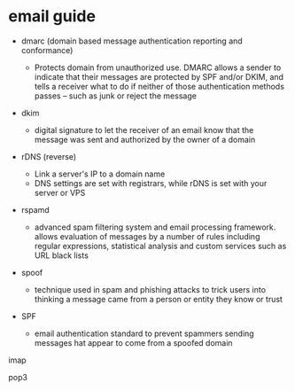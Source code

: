 # email guide

- dmarc (domain based message authentication reporting and conformance)
	- Protects domain from unauthorized use. DMARC allows a sender to indicate that their messages are protected by SPF and/or DKIM, and tells a receiver what to do if neither of those authentication methods passes – such as junk or reject the message

- dkim
	- digital signature to let the receiver of an email know that the message was sent and authorized by the owner of a domain

- rDNS (reverse)
	- Link a server's IP to a domain name
	- DNS settings are set with registrars, while rDNS is set with your server or VPS

- rspamd
	- advanced spam filtering system and email processing framework. allows evaluation of messages by a number of rules including regular expressions, statistical analysis and custom services such as URL black lists

- spoof
	- technique used in spam and phishing attacks to trick users into thinking a message came from a person or entity they know or trust

- SPF 
	- email authentication standard to prevent spammers sending messages hat appear to come from a spoofed domain

imap 

pop3

